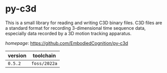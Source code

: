 # py-c3d

This is a small library for reading and writing C3D binary files. C3D files are a standard format for recording 3-dimensional time sequence data, especially data recorded by a 3D  motion tracking apparatus.

*homepage*: <https://github.com/EmbodiedCognition/py-c3d>

version | toolchain
--------|----------
``0.5.2`` | ``foss/2022a``
